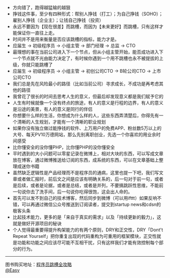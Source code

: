 *  方向错了，跑得越猛输的越狠
*  挣钱这件事，至少有四种形式：帮别人挣钱（打工）；为自己挣钱（SOHO）；雇别人挣钱（企业主）；让钱自己挣钱（投资）
*  永远不要因为【现在很差】而跳槽，而因为【未来更好】而跳槽，只有这样才能保证你一直往上走。
*  时间并不是用来衡量是否应该跳槽的指标，能力才是。
*  应届生 -> 初级程序员 -> 小组主管 -> 部门经理 -> 总监 -> CTO
*  最理想的事在当前公司进入下一个节点，但从小组主管开始，能否成功进入下一个节点就不光由能力决定了，有时候你遇到一个用不跳槽也永不被提拔的上级，你就只能跳槽了
*   应届生 -> 初级程序员 -> 小组主管 -> 初创公司CTO -> B轮公司CTO -> 上市公司CTO
*   我们总是先在风险最小的路径（比如当前公司）寻求成长，不成功是再考虑其他的路径
*   我曾花了很长的时间去思考人生的意义，但最后却发现意义都是我们赋予它的
*   人生有时候就像一个没有终点的旅途，有人的意义是行程的边界，有人的意义是沿途的美景，有人的意义是同行的伴侣
*   你想要什么样的生活，你想成为什么样的人，这些东西弄清楚后，你得先有一个清晰的人生规划，才能有一个清晰的职业规划
*   如果你没有独立做过能挣钱的软件、上万用户的免费APP、粉丝数5万以上的大号、每天PV10万德网站，那么先别离职创业，先选一个你喜欢的用业余时间感受
*   比你懂安全的没你懂PHP，比你懂PHP的没你懂安全
*   平时遇到的大小问题可以零星记录在微博上，相对大块的东西，可以写成文章放在博客，通过微博推送给订阅的东西，成系统的东西，可以在文章基础上整理成迷你书籍
*   虽然缺乏逻辑性是产品经理而不是程序员的通病，这里也提一下吧，我们写文章或者做汇报时，前后文之间是应该有明确关系的，后一句对于前一句，或者是后续，或者是论据，或者是总结，或者是并列，不要搞跳跃性思维，不能前一句说你去了洗手间，后一句说你吃得很饱，这会出人命的。
*   首先可以发不到自己的技术博客，然后同步到微博（可以用ifttt）如果反响不错，可以再通过微信公众号推送到订阅读者，提交到startup news和cdsn的极客头条
*   比起技术能力，更多的是「来自于真实的需求」以及「持续更新的毅力」，这就是做好开源项目的秘诀
*   个人觉得最重要得提升构架能力的有两个原则，DRY和正交性，DRY「Dont't Repeat Yourself」把你重复出现的代码重构为可重用的框架模块，正交性就是功能和功能之间应该尽可能不互相干扰，只有这样我们才能有效控制每个部分的行为。

------
图书购买地址：[程序员跳槽全攻略](https://selfstore.io/products/190?coupon=lovejobdeer)  
[@Easy](http://weibo.com/p/1005051088413295/home)
